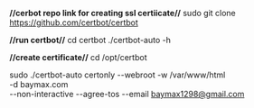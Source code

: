 **//cerbot repo link for creating ssl certiicate//**
sudo git clone https://github.com/certbot/certbot

**//run certbot//**
cd certbot
./certbot-auto -h

**//create certificate//**
cd /opt/certbot

sudo ./certbot-auto certonly --webroot -w /var/www/html \
    -d baymax.com \
    --non-interactive --agree-tos --email baymax1298@gmail.com
